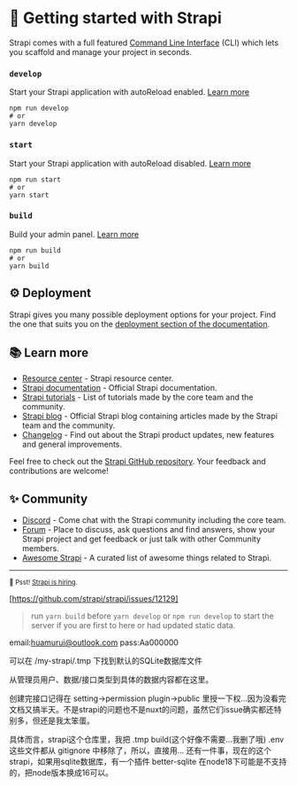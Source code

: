 # 🚀 Getting started with Strapi

Strapi comes with a full featured [Command Line Interface](https://docs.strapi.io/developer-docs/latest/developer-resources/cli/CLI.html) (CLI) which lets you scaffold and manage your project in seconds.

### `develop`

Start your Strapi application with autoReload enabled. [Learn more](https://docs.strapi.io/developer-docs/latest/developer-resources/cli/CLI.html#strapi-develop)

```
npm run develop
# or
yarn develop
```

### `start`

Start your Strapi application with autoReload disabled. [Learn more](https://docs.strapi.io/developer-docs/latest/developer-resources/cli/CLI.html#strapi-start)

```
npm run start
# or
yarn start
```

### `build`

Build your admin panel. [Learn more](https://docs.strapi.io/developer-docs/latest/developer-resources/cli/CLI.html#strapi-build)

```
npm run build
# or
yarn build
```

## ⚙️ Deployment

Strapi gives you many possible deployment options for your project. Find the one that suits you on the [deployment section of the documentation](https://docs.strapi.io/developer-docs/latest/setup-deployment-guides/deployment.html).

## 📚 Learn more

- [Resource center](https://strapi.io/resource-center) - Strapi resource center.
- [Strapi documentation](https://docs.strapi.io) - Official Strapi documentation.
- [Strapi tutorials](https://strapi.io/tutorials) - List of tutorials made by the core team and the community.
- [Strapi blog](https://docs.strapi.io) - Official Strapi blog containing articles made by the Strapi team and the community.
- [Changelog](https://strapi.io/changelog) - Find out about the Strapi product updates, new features and general improvements.

Feel free to check out the [Strapi GitHub repository](https://github.com/strapi/strapi). Your feedback and contributions are welcome!

## ✨ Community

- [Discord](https://discord.strapi.io) - Come chat with the Strapi community including the core team.
- [Forum](https://forum.strapi.io/) - Place to discuss, ask questions and find answers, show your Strapi project and get feedback or just talk with other Community members.
- [Awesome Strapi](https://github.com/strapi/awesome-strapi) - A curated list of awesome things related to Strapi.

---

<sub>🤫 Psst! [Strapi is hiring](https://strapi.io/careers).</sub>


[https://github.com/strapi/strapi/issues/12129]

> run `yarn build` before `yarn develop` or `npm run develop` to start the server if you are first to here or had updated static data.

email:huamurui@outlook.com
pass:Aa000000

可以在
/my-strapi/.tmp
下找到默认的SQLite数据库文件 

从管理员用户、数据/接口类型到具体的数据内容都在这里。

创建完接口记得在 setting->permission plugin->public 里授一下权...因为没看完文档又搞半天。不是strapi的问题也不是nuxt的问题，虽然它们issue确实都还特别多，但还是我太笨蛋。

具体而言，strapi这个仓库里，我把
.tmp
build(这个好像不需要...我删了哦)
.env
这些文件都从 gitignore 中移除了，所以，直接用...
还有一件事，现在的这个strapi，如果用sqlite数据库，有一个插件 better-sqlite 在node18下可能是不支持的，把node版本换成16可以。

